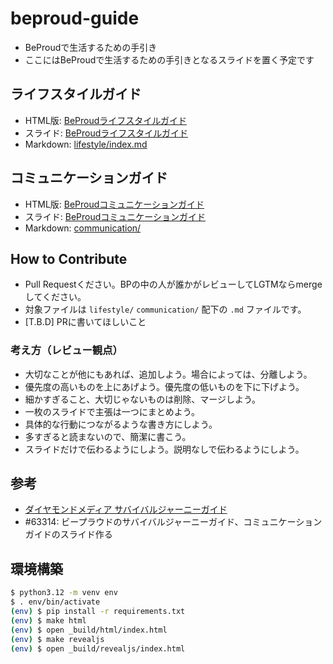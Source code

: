 # beproud-guide

* BeProudで生活するための手引き
* ここにはBeProudで生活するための手引きとなるスライドを置く予定です

## ライフスタイルガイド

* HTML版: [BeProudライフスタイルガイド](https://guide.beproud.jp/lifestyle/)
* スライド: [BeProudライフスタイルガイド](https://guide.beproud.jp/slides/lifestyle/)
* Markdown: [lifestyle/index.md](lifestyle/index.md)

## コミュニケーションガイド

* HTML版: [BeProudコミュニケーションガイド](https://guide.beproud.jp/communication/)
* スライド: [BeProudコミュニケーションガイド](https://guide.beproud.jp/slides/communication/)
* Markdown: [communication/](communication/)

## How to Contribute

* Pull Requestください。BPの中の人が誰かがレビューしてLGTMならmergeしてください。
* 対象ファイルは `lifestyle/` `communication/` 配下の `.md` ファイルです。
* [T.B.D] PRに書いてほしいこと

### 考え方（レビュー観点）

* 大切なことが他にもあれば、追加しよう。場合によっては、分離しよう。
* 優先度の高いものを上にあげよう。優先度の低いものを下に下げよう。
* 細かすぎること、大切じゃないものは削除、マージしよう。
* 一枚のスライドで主張は一つにまとめよう。
* 具体的な行動につながるような書き方にしよう。
* 多すぎると読まないので、簡潔に書こう。
* スライドだけで伝わるようにしよう。説明なしで伝わるようにしよう。

## 参考

* [ダイヤモンドメディア サバイバルジャーニーガイド](https://www.slideshare.net/kozotakei/ss-81102661)
* #63314: ビープラウドのサバイバルジャーニーガイド、コミュニケーションガイドのスライド作る

## 環境構築

```bash
$ python3.12 -m venv env
$ . env/bin/activate
(env) $ pip install -r requirements.txt
(env) $ make html
(env) $ open _build/html/index.html
(env) $ make revealjs
(env) $ open _build/revealjs/index.html
```
